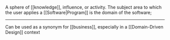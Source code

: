 A sphere of [[knowledge]], influence, or activity. The subject area to which the user applies a [[Software|Program]] is the domain of the software;

---

Can be used as a synonym for [[business]], especially in a [[Domain-Driven Design]] context